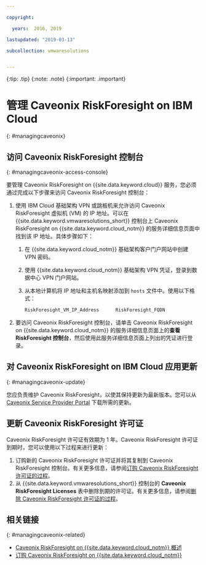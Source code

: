 ```yaml
---

copyright:

  years:  2016, 2019

lastupdated: "2019-03-13"

subcollection: vmwaresolutions


---
```


{:tip: .tip}
{:note: .note}
{:important: .important}

# 管理 Caveonix RiskForesight on IBM Cloud
{: #managingcaveonix}

## 访问 Caveonix RiskForesight 控制台
{: #managingcaveonix-access-console}

要管理 Caveonix RiskForesight on {{site.data.keyword.cloud}} 服务，您必须通过完成以下步骤来访问 Caveonix RiskForesight 控制台：

1. 使用 IBM Cloud 基础架构 VPN 或跳板机来允许访问 Caveonix RiskForesight 虚拟机 (VM) 的 IP 地址。可以在 {{site.data.keyword.vmwaresolutions_short}} 控制台上 Caveonix RiskForesight on {{site.data.keyword.cloud_notm}} 的服务详细信息页面中找到该 IP 地址。具体步骤如下：
   1. 在 {{site.data.keyword.cloud_notm}} 基础架构客户门户网站中创建 VPN 密码。
   2. 使用 {{site.data.keyword.cloud_notm}} 基础架构 VPN 凭证，登录到数据中心 VPN 门户网站。
   3. 从本地计算机将 IP 地址和主机名映射添加到 `hosts` 文件中。使用以下格式：

      ```javascript
      RiskForesight_VM_IP_Address      RiskForesight_FQDN
      ```
2. 要访问 Caveonix RiskForesight 控制台，请单击 Caveonix RiskForesight on {{site.data.keyword.cloud_notm}} 的服务详细信息页面上的**查看 RiskForesight 控制台**，然后使用此服务详细信息页面上列出的凭证进行登录。

## 对 Caveonix RiskForesight on IBM Cloud 应用更新 
{: #managingcaveonix-update}

您应负责维护 Caveonix RiskForesight，以使其保持更新为最新版本。您可以从 [Caveonix Service Provider Portal](https://support.caveonix.com) 下载所需的更新。

## 更新 Caveonix RiskForesight 许可证

Caveonix RiskForesight 许可证有效期为 1 年。Caveonix RiskForesight 许可证到期时，您可以使用以下过程来进行更新：
1. 订购新的 Caveonix RiskForesight 许可证并将其复制到 Caveonix RiskForesight 控制台。有关更多信息，请参阅[订购 Caveonix RiskForesight 许可证的过程](/docs/services/vmwaresolutions?topic=vmware-solutions-caveonix_license_ordering#caveonix_license_ordering-procedure)。
2. 从 {{site.data.keyword.vmwaresolutions_short}} 控制台的 **Caveonix RiskForesight Licenses** 表中删除到期的许可证。有关更多信息，请参阅[删除 Caveonix RiskForesight 许可证的过程](/docs/services/vmwaresolutions?topic=vmware-solutions-caveonix_license_managing#caveonix_license_managing_procedure-delete)。

## 相关链接
{: #managingcaveonix-related}

* [Caveonix RiskForesight on {{site.data.keyword.cloud_notm}} 概述](/docs/services/vmwaresolutions/services?topic=vmware-solutions-caveonix_considerations)
* [订购 Caveonix RiskForesight on {{site.data.keyword.cloud_notm}}](/docs/services/vmwaresolutions/services?topic=vmware-solutions-caveonix_ordering)
